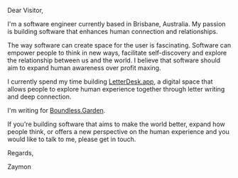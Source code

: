 Dear Visitor,

I'm a software engineer currently based in Brisbane, Australia. My passion is building software that enhances human connection and relationships.

The way software can create space for the user is fascinating. Software can empower people to think in new ways, facilitate self-discovery and explore the relationship between us and the world. I believe that software should aim to expand human awareness over profit maxing.

I currently spend my time building [LetterDesk.app](https://www.letterdesk.app), a digital space that allows people to explore human experience together through letter writing and deep connection.

I'm writing for [Boundless.Garden](https://www.boundless.garden).

If you're building software that aims to make the world better, expand how people think, or offers a new perspective on the human experience and you would like to talk to me, please get in touch.

Regards,

Zaymon

